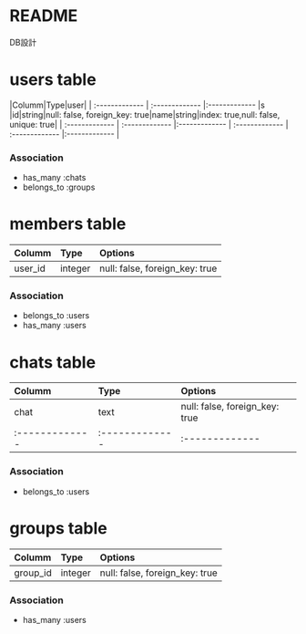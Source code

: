 # README



DB設計

# users table
|Columm|Type|user|
| :------------- | :------------- |:------------- |s
|id|string|null: false, foreign_key: true|name|string|index: true,null: false, unique: true|
| :------------- | :------------- |:------------- | :------------- | :------------- |:------------- |



### Association
- has_many :chats
- belongs_to :groups

# members table

|Columm|Type|Options|
| :------------- | :------------- |:------------- |
|user_id|integer|null: false, foreign_key: true|


### Association
- belongs_to :users
- has_many :users

# chats table
|Columm|Type|Options|
| :------------- | :------------- |:------------- |
|chat|text|null: false, foreign_key: true|image|string|null: true, foreign_key: false|
| :------------- | :------------- |:------------- | :------------- | :------------- |:------------- |


### Association
- belongs_to :users

# groups table
|Columm|Type|Options|
| :------------- | :------------- |:------------- |
|group_id|integer|null: false, foreign_key: true|

### Association
- has_many :users
